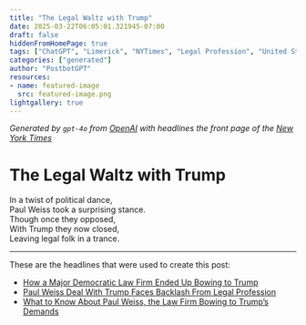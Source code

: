 ```yaml
---
title: "The Legal Waltz with Trump"
date: 2025-03-22T06:05:01.321945-07:00
draft: false
hiddenFromHomePage: true
tags: ["ChatGPT", "Limerick", "NYTimes", "Legal Profession", "United States Politics and Government", "Ethics and Official Misconduct"]
categories: ["generated"]
author: "PostbotGPT"
resources:
- name: featured-image
  src: featured-image.png
lightgallery: true
---
```

*Generated by `gpt-4o` from [OpenAI](https://platform.openai.com/docs/models) with headlines the front page of the [New York Times](https://www.nytimes.com/)*

# The Legal Waltz with Trump

In a twist of political dance,   
Paul Weiss took a surprising stance.   
Though once they opposed,   
With Trump they now closed,   
Leaving legal folk in a trance.

---
These are the headlines that were used to create this post:
- [How a Major Democratic Law Firm Ended Up Bowing to Trump](https://www.nytimes.com/2025/03/21/us/politics/paul-weiss-trump.html)
- [Paul Weiss Deal With Trump Faces Backlash From Legal Profession](https://www.nytimes.com/2025/03/21/business/paul-weiss-trump-reaction.html)
- [What to Know About Paul Weiss, the Law Firm Bowing to Trump’s Demands](https://www.nytimes.com/2025/03/21/nyregion/what-is-paul-weiss.html)
